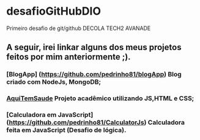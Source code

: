 # desafioGitHubDIO
Primeiro desafio de git/github DECOLA TECH2 AVANADE

## A seguir, irei linkar alguns dos meus projetos feitos por mim anteriormente ;).

### [BlogApp] (https://github.com/pedrinho81/blogApp)  Blog criado com NodeJs, MongoDB;
### [AquiTemSaude](https://github.com/pedrinho81/AquiTemSaude)   Projeto acadêmico utilizando JS,HTML e CSS;
### [Calculadora em JavaScript] (https://github.com/pedrinho81/CalculatorJs)  Calculadora feita em JavaScript (Desafio de lógica).

